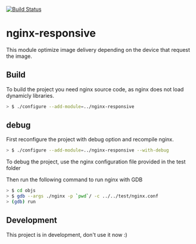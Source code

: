 
[![Build Status](https://travis-ci.org/jstuyck/nginx-responsive.svg?branch=master)](https://travis-ci.org/jstuyck/nginx-responsive)


# nginx-responsive

This module optimize image delivery depending on the device that request the image.


## Build

To build the project you need nginx source code, as nginx does not load dynamicly libraries.

```bash
> $ ./configure --add-module=../nginx-responsive
```

## debug

First reconfigure the project with debug option and recompile nginx.

```bash
> $ ./configure --add-module=../nginx-responsive --with-debug
```

To debug the project, use the nginx configuration file provided in the test folder


Then run the following command to run nginx with GDB


```bash
> $ cd objs
> $ gdb --args ./nginx -p `pwd`/ -c ../../test/nginx.conf
> (gdb) run
```


## Development 

This project is in development, don't use it now :)



